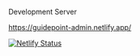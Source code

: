 Development Server

https://guidepoint-admin.netlify.app/

[![Netlify Status](https://api.netlify.com/api/v1/badges/e6107fac-d45c-48c1-a544-57b8c46a6566/deploy-status)](https://app.netlify.com/sites/guidepoint-admin/deploys)
